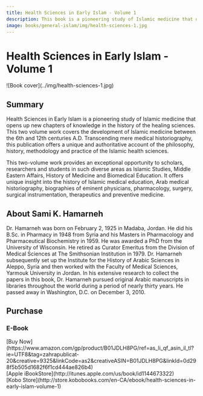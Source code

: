 ```yaml
---
title: Health Sciences in Early Islam - Volume 1
description: This book is a pioneering study of Islamic medicine that opens up new chapters of knowledge in the history of the healing sciences.
image: books/general-islam/img/health-sciences-1.jpg
---
```


# Health Sciences in Early Islam - Volume 1

<div markdown="1" class="cover-image">
![Book cover](../img/health-sciences-1.jpg)
</div>

## Summary

Health Sciences in Early Islam is a pioneering study of Islamic medicine that opens up new chapters of knowledge in the history of the healing sciences. This two volume work covers the development of Islamic medicine between the 6th and 12th centuries A.D. Transcending mere medical historiography, this publication offers a unique and authoritative account of the philosophy, history, methodology and practice of the Islamic health sciences.

This two-volume work provides an exceptional opportunity to scholars, researchers and students in such diverse areas as Islamic Studies, Middle Eastern Affairs, History of Medicine and Biomedical Education. It offers unique insight into the history of Islamic medical education, Arab medical historiography, biographies of eminent physicians, pharmacology, surgery, surgical instrumentation, therapeutics and preventive medicine.

## About Sami K. Hamarneh

Dr. Hamarneh was born on February 2, 1925 in Madaba, Jordan. He did his B.Sc. in Pharmacy in 1948 from Syria and his Masters in Pharmacology and Pharmaceutical Biochemistry in 1959. He was awarded a PhD from the University of Wisconsin. He retired as Curator Emeritus from the Division of Medical Sciences at The Smithsonian Institution in 1979. Dr. Hamarneh subsequently set up the Institute for the History of Arabic Sciences in Aleppo, Syria and then worked with the Faculty of Medical Sciences, Yarmouk University in Jordan. In his extensive research to collect the papers in this book, Dr. Hamarneh pursued original Arabic manuscripts in libraries throughout the world during a period of nearly thirty years. He passed away in Washington, D.C. on December 3, 2010. 

## Purchase

### E-Book

<div markdown="3" class="purchase-link">
[Buy Now](https://www.amazon.com/gp/product/B01JDLH8PG/ref=as_li_qf_asin_il_tl?ie=UTF8&tag=zahrapublicat-20&creative=9325&linkCode=as2&creativeASIN=B01JDLH8PG&linkId=0d298f5b505d1682f6f1cd444ae826b4)
</div>

<div markdown="3" class="purchase-link">
[Apple iBookStore](http://itunes.apple.com/us/book/id1144673322)
</div>

<div markdown="3" class="purchase-link">
[Kobo Store](http://store.kobobooks.com/en-CA/ebook/health-sciences-in-early-islam-volume-1)
</div>


